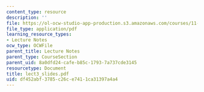 ```yaml
---
content_type: resource
description: ''
file: https://ol-ocw-studio-app-production.s3.amazonaws.com/courses/11-945-springfield-studio-fall-2005/df452abf3785c26ce7411ca31397a4a4_lect3_slides.pdf
file_type: application/pdf
learning_resource_types:
- Lecture Notes
ocw_type: OCWFile
parent_title: Lecture Notes
parent_type: CourseSection
parent_uid: 8a0dfd24-cafe-b85c-1793-7a737cde3145
resourcetype: Document
title: lect3_slides.pdf
uid: df452abf-3785-c26c-e741-1ca31397a4a4
---
```

